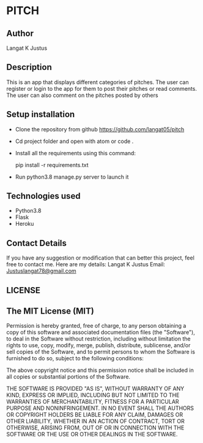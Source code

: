 # PITCH

## Author

Langat K Justus

## Description

This is an app that displays different categories of pitches. The user can register or login to the app for them to post their pitches or read comments. The user can also comment on the pitches posted by others

## Setup installation

- Clone the repository from github
   <https://github.com/langat05/pitch>

- Cd project folder and open with atom or code .

- Install all the requirements using this command:

   pip install -r requirements.txt

- Run python3.8 manage.py server to launch it

## Technologies used

- Python3.8
- Flask
- Heroku

## Contact Details

If you have any suggestion or modification that can better this project, feel free to contact me. Here are my details: Langat K Justus Email: Justuslangat78@gmail.com

## LICENSE

## The MIT License (MIT)

Permission is hereby granted, free of charge, to any person obtaining a copy of this software and associated documentation files (the "Software"), to deal in the Software without restriction, including without limitation the rights to use, copy, modify, merge, publish, distribute, sublicense, and/or sell copies of the Software, and to permit persons to whom the Software is furnished to do so, subject to the following conditions:

The above copyright notice and this permission notice shall be included in all copies or substantial portions of the Software.

THE SOFTWARE IS PROVIDED "AS IS", WITHOUT WARRANTY OF ANY KIND, EXPRESS OR IMPLIED, INCLUDING BUT NOT LIMITED TO THE WARRANTIES OF MERCHANTABILITY, FITNESS FOR A PARTICULAR PURPOSE AND NONINFRINGEMENT. IN NO EVENT SHALL THE AUTHORS OR COPYRIGHT HOLDERS BE LIABLE FOR ANY CLAIM, DAMAGES OR OTHER LIABILITY, WHETHER IN AN ACTION OF CONTRACT, TORT OR OTHERWISE, ARISING FROM, OUT OF OR IN CONNECTION WITH THE SOFTWARE OR THE USE OR OTHER DEALINGS IN THE SOFTWARE.
